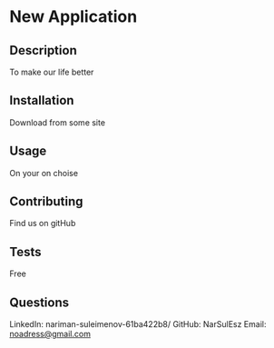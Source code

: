 # New Application
## Description
To make our life better

## Installation
Download from some site

## Usage
On your on choise

## Contributing
Find us on gitHub

## Tests
Free

## Questions
LinkedIn: nariman-suleimenov-61ba422b8/
GitHub: NarSulEsz
Email: noadress@gmail.com
